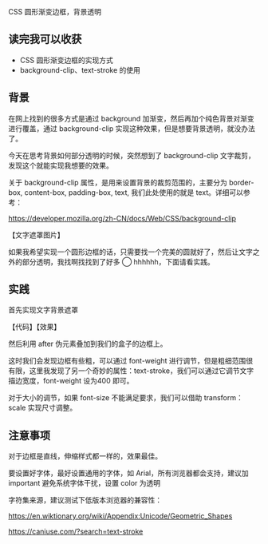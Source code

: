 CSS 圆形渐变边框，背景透明

## 读完我可以收获

- CSS 圆形渐变边框的实现方式
- background-clip、text-stroke 的使用

## 背景

在网上找到的很多方式是通过 background 加渐变，然后再加个纯色背景对渐变进行覆盖，通过 background-clip 实现这种效果，但是想要背景透明，就没办法了。

今天在思考背景如何部分透明的时候，突然想到了 background-clip 文字裁剪，发现这个就能实现我想要的效果。

关于 background-clip 属性，是用来设置背景的裁剪范围的，主要分为 border-box, content-box, padding-box, text, 我们此处使用的就是 text。详细可以参考：

https://developer.mozilla.org/zh-CN/docs/Web/CSS/background-clip

【文字遮罩图片】

如果我希望实现一个圆形边框的话，只需要找一个完美的圆就好了，然后让文字之外的部分透明，我找啊找找到了好多 ◯ hhhhhh，下面请看实践。

## 实践

首先实现文字背景遮罩

【代码】【效果】

然后利用 after 伪元素叠加到我们的盒子的边框上。

这时我们会发现边框有些粗，可以通过 font-weight 进行调节，但是粗细范围很有限，这里我发现了另一个奇妙的属性：text-stroke，我们可以通过它调节文字描边宽度，font-weight 设为400 即可。

对于大小的调节，如果 font-size 不能满足要求，我们可以借助 transform：scale 实现尺寸调整。



## 注意事项

对于边框是直线，伸缩样式都一样的，效果最佳。

要设置好字体，最好设置通用的字体，如 Arial，所有浏览器都会支持，建议加 important 避免系统字体干扰，设置 color 为透明

字符集来源，建议测试下低版本浏览器的兼容性：

https://en.wiktionary.org/wiki/Appendix:Unicode/Geometric_Shapes

https://caniuse.com/?search=text-stroke

